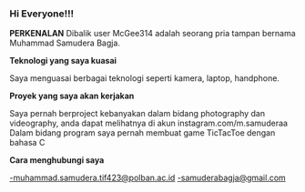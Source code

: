 ### Hi Everyone!!!


****PERKENALAN****
Dibalik user McGee314 adalah seorang pria tampan bernama Muhammad Samudera Bagja.

****Teknologi yang saya kuasai****

  Saya menguasai berbagai teknologi seperti kamera, laptop, handphone.

**Proyek yang saya akan kerjakan**

  Saya pernah berproject kebanyakan dalam bidang photography dan videography, anda dapat melihatnya di akun instagram.com/m.samuderaa
  Dalam bidang program saya pernah membuat game TicTacToe dengan bahasa C

**Cara menghubungi saya**

  -muhammad.samudera.tif423@polban.ac.id
  -samuderabagja@gmail.com
<!--
**McGee314/McGee314** is a ✨ _special_ ✨ repository because its `README.md` (this file) appears on your GitHub profile.

Here are some ideas to get you started:

- 🔭 I’m currently working on ...
- 🌱 I’m currently learning ...
- 👯 I’m looking to collaborate on ...
- 🤔 I’m looking for help with ...
- 💬 Ask me about ...
- 📫 How to reach me: ...
- 😄 Pronouns: ...
- ⚡ Fun fact: ...
-->
